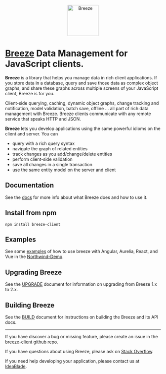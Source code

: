 <p align="center"><a href="http://www.getbreezenow.com/" target="_blank"><img src="http://breeze.github.io/images/logos/BreezeJsB.png" alt="Breeze" width="100"/></a></p>

# [Breeze](http://breeze.github.io/doc-main/) Data Management for JavaScript clients.  

**Breeze** is a library that helps you manage data in rich client applications. If you store data in a database, query and save those data as complex object graphs, and share these graphs across multiple screens of your JavaScript client, Breeze is for you.

Client-side querying, caching, dynamic object graphs, change tracking and notification, model validation, batch save, offline … all part of rich data management with Breeze.  Breeze clients communicate with any remote service that speaks HTTP and JSON.

**Breeze** lets you develop applications using the same powerful idioms on the client and server. You can

- query with a rich query syntax
- navigate the graph of related entities
- track changes as you add/change/delete entities
- perform client-side validation
- save all changes in a single transaction
- use the same entity model on the server and client

## Documentation 

See the [docs](http://breeze.github.io/doc-js/features.html) for more info about what Breeze does and how to use it.

## Install from npm

    npm install breeze-client

## Examples

See some [examples](https://github.com/Breeze/northwind-demo) of how to use breeze with Angular, Aurelia, React, and Vue in the [Northwind-Demo](https://github.com/Breeze/northwind-demo).

## Upgrading Breeze

See the [UPGRADE](./UPGRADE.md) document for information on upgrading from Breeze 1.x to 2.x.

## Building Breeze

See the [BUILD](./BUILD.md) document for instructions on building the Breeze and its API docs.

<hr>

If you have discover a bug or missing feature, please create an issue in the [breeze-client github repo](https://github.com/Breeze/breeze-client).

If you have questions about using Breeze, please ask on [Stack Overflow](https://stackoverflow.com/questions/tagged/breeze).

If you need help developing your application, please contact us at [IdeaBlade](mailto:info@ideablade.com).
